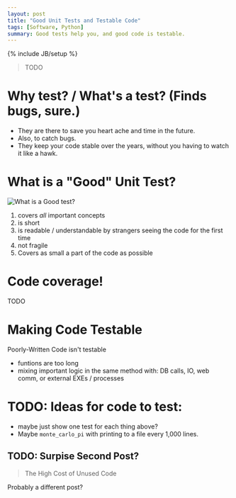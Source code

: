 ```yaml
---
layout: post
title: "Good Unit Tests and Testable Code"
tags: [Software, Python]
summary: Good tests help you, and good code is testable.
---
```

{% include JB/setup %}


> TODO


# Why test? / What's a test? (Finds bugs, sure.)

* They are there to save you heart ache and time in the future.
* Also, to catch bugs.
* They keep your code stable over the years, without you having to watch it like a hawk.


# What is a "Good" Unit Test?

<img src="https://imgs.xkcd.com/comics/random_number.png" alt="What is a Good test?">

1. covers _all_ important concepts
2. is short
3. is readable / understandable by strangers seeing the code for the first time
4. not fragile
5. Covers as small a part of the code as possible


# Code coverage!

TODO


# Making Code Testable

Poorly-Written Code isn't testable

* funtions are too long
* mixing important logic in the same method with: DB calls, IO, web comm, or external EXEs / processes


# TODO: Ideas for code to test:

* maybe just show one test for each thing above?
* Maybe `monte_carlo_pi` with printing to a file every 1,000 lines.


## TODO: Surpise Second Post? 

> The High Cost of Unused Code

Probably a different post?
